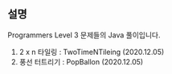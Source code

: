 <!-- @format -->

## 설명

Programmers Level 3 문제들의 Java 풀이입니다.

1. 2 x n 타일링 : TwoTimeNTileing (2020.12.05)
2. 풍선 터트리기 : PopBallon (2020.12.05)
